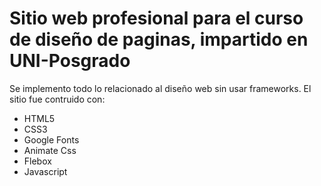 # Sitio web profesional para el curso de diseño de paginas, impartido en UNI-Posgrado

Se implemento todo lo relacionado al diseño web sin usar frameworks. El sitio fue contruido con:

- HTML5
- CSS3
- Google Fonts
- Animate Css
- Flebox
- Javascript
